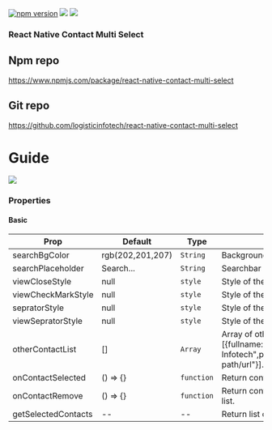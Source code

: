 <p align="left">
<a href="https://www.npmjs.com/package/react-native-contact-multi-select"><img alt="npm version" src="https://img.shields.io/badge/npm-v1.0.0-green.svg"></a>
<a href="https://www.npmjs.com/package/react-native-contact-multi-select"><img src="https://img.shields.io/badge/downloads-%3E1K-yellow.svg"></a>
<a href="https://www.npmjs.com/package/react-native-contact-multi-select"<><img src="https://img.shields.io/badge/license-MIT-orange.svg"></a>
</p>

### React Native Contact Multi Select

## Npm repo
https://www.npmjs.com/package/react-native-contact-multi-select

## Git repo
https://github.com/logisticinfotech/react-native-contact-multi-select

# Guide

![](RNContactMultiSelect.gif)

### Properties

#### Basic

| Prop | Default | Type | Description |
| ------ | -------- | ----- | ------------- |
| searchBgColor |  rgb(202,201,207) | `String` | Background color of searchbar.  |
| searchPlaceholder | Search... | `String` | Searchbar placeholder text. |
| viewCloseStyle | null | `style` | Style of the remove selected contact icon style. |
| viewCheckMarkStyle | null | `style` | Style of the selected contact tick icon style . |
| sepratorStyle | null | `style` | Style of the contact list seprator. |
| viewSepratorStyle | null | `style` | Style of the selected list and list seprator . |
| otherContactList | [] | `Array` | Array of other contacts if need to add [{fullname:"Logistic Infotech",phonenumber:"123456789",avatar:"avatar path/url"}]. |
| onContactSelected | () => {} | `function` | Return contact item when selected. |
| onContactRemove | () => {} | `function` | Return contact item when removed from selected list. |
| getSelectedContacts | -- | -- | Return list of the selected contacts. | 
